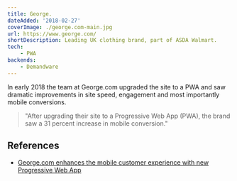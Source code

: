 ```yaml
---
title: George.
dateAdded: '2018-02-27'
coverImage: ./george.com-main.jpg
url: https://www.george.com/
shortDescription: Leading UK clothing brand, part of ASDA Walmart.
tech:
    - PWA
backends:
    - Demandware
---
```


In early 2018 the team at George.com upgraded the site to a PWA and saw dramatic improvements in site speed, engagement and most importantly mobile conversions.

> "After upgrading their site to a Progressive Web App (PWA), the brand saw a 31 percent increase in mobile conversion."

## References

* [George.com enhances the mobile customer experience with new Progressive Web App](https://developers.google.com/web/showcase/2018/asda-george)

